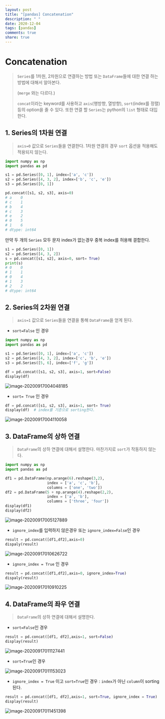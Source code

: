 ```yaml
---
layout: post
title: "[pandas] Concatenation"
description: " "
date: 2020-12-04
tags: [pandas]
comments: true
share: true
---
```



# Concatenation

> `Series`를 1차원, 2차원으로 연결하는 방법 또는 `DataFrame`들에 대한 연결 하는 방법에 대해서 알아본다.
>
> (`merge` 와는 다르다.)
>
> `concat`이라는 keyword를 사용하고 `axis`(행방향, 열방향), `sort`(index를 정렬)등의 option을 줄 수 있다. 또한 연결 할 `Series`는 python의 `list` 형태로 대입한다.



## 1. Series의 1차원 연결

> `axis=0` 값으로 `Series`들을 연결한다. 1차원 연결의 경우 `sort` 옵션을 적용해도 적용되지 않는다.

```python
import numpy as np
import pandas as pd

s1 = pd.Series([0, 1], index=['a', 'c']) 
s2 = pd.Series([4, 3, 2], index=['b', 'c', 'e']) 
s3 = pd.Series([0, 1]) 

pd.concat([s1, s2, s3], axis=0)
# a    0
# c    1
# b    4
# c    3
# e    2
# 0    5
# 1    6
# dtype: int64
```



만약 두 개의 `Series` 모두 문자 index가 없는경우 중복 index를 허용해 결합한다.

```python
s1 = pd.Series([0, 1])
s2 = pd.Series([4, 3, 2])
s = pd.concat([s1, s2], axis=0, sort= True)
print(s)
# 0    0
# 1    1
# 0    4
# 1    3
# 2    2
# dtype: int64
```



## 2. Series의 2차원 연결

> `axis=1` 값으로 `Series`들을 연결을 통해 `DataFrame`을 얻게 된다.

* `sort=False` 인 경우

```python
import numpy as np
import pandas as pd

s1 = pd.Series([0, 1], index=['a', 'c'])
s2 = pd.Series([4, 3, 2], index=['c', 'b', 'e'])
s3 = pd.Series([5, 6], index=['f', 'g'])

df = pd.concat([s1, s2, s3], axis=1, sort=False)
display(df)
```

![image-20200917004048185](https://github.com/colinch4/colinch4.github.io/blob/master/_posts/2020/ML/markdown-images/image-20200917004048185.png?raw=true)

* `sort= True` 인 경우

```python
df = pd.concat([s1, s2, s3], axis=1, sort= True)
display(df)  # index를 기준으로 sorting한다.
```

![image-20200917004110058](https://github.com/colinch4/colinch4.github.io/blob/master/_posts/2020/ML/markdown-images/image-20200917004110058.png?raw=true)



## 3. DataFrame의 상하 연결

> `DataFrame`의 상하 연결에 대해서 설명한다. 마찬가지로 `sort`가 작동하지 않는다.

```python
import numpy as np
import pandas as pd

df1 = pd.DataFrame(np.arange(6).reshape(3,2),
                   index = ['a', 'c', 'b'],
                   columns = ['one', 'two'])
df2 = pd.DataFrame(5 + np.arange(4).reshape(2,2),
                   index = ['a', 'b'],
                   columns = ['three', 'four'])
display(df1)
display(df2)
```

![image-20200917005127889](https://github.com/colinch4/colinch4.github.io/blob/master/_posts/2020/ML/markdown-images/image-20200917005127889.png?raw=true)

* `ignore_index`를 입력하지 않은경우 또는 `ignore_index=False`인 경우

```python
result = pd.concat([df1,df2],axis=0)
dispaly(result)
```

![image-20200917010626722](https://github.com/colinch4/colinch4.github.io/blob/master/_posts/2020/ML/markdown-images/image-20200917010626722.png?raw=true)

* `ignore_index = True` 인 경우

```python
result = pd.concat([df1,df2],axis=0, ignore_index=True)
dispaly(result)
```

![image-20200917010910225](https://github.com/colinch4/colinch4.github.io/blob/master/_posts/2020/ML/markdown-images/image-20200917010910225.png?raw=true)



## 4. DataFrame의 좌우 연결

> `DataFrame`의 상하 연결에 대해서 설명한다. 

* `sort=False`인 경우

```python
result = pd.concat([df1, df2],axis=1, sort=False)
display(result)
```

![image-20200917011127441](https://github.com/colinch4/colinch4.github.io/blob/master/_posts/2020/ML/markdown-images/image-20200917011127441.png?raw=true)

* `sort=True`인 경우

![image-20200917011153023](https://github.com/colinch4/colinch4.github.io/blob/master/_posts/2020/ML/markdown-images/image-20200917011153023.png?raw=true)

* `ignore_index = True` 이고 `sort=True`인 경우 :  `index`가 아닌 `column`이 sorting 된다.

```python
result = pd.concat([df1, df2],axis=1, sort=True, ignore_index = True)
display(result)
```

![image-20200917011451398](https://github.com/colinch4/colinch4.github.io/blob/master/_posts/2020/ML/markdown-images/image-20200917011451398.png?raw=true)